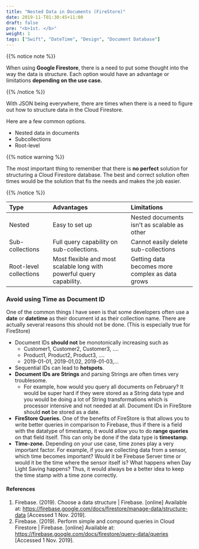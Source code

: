 ```yaml
---
title: "Nested Data in Documents (FireStore)"
date: 2019-11-T01:30:45+11:00
draft: false
pre: "<b>1st. </b>"
weight: 1
tags: ["Swift", "DateTime", "Design", "Document Database"]
---
```


{{% notice note %}}

When using **Google Firestore**, there is a need to put some thought into the way the data is structure. Each option would have an advantage or limitations **depending on the use case.**

{{% /notice %}}

With JSON being everywhere, there are times when there is a need to figure out how to structure data in the Cloud Firestore.

Here are a few common options.

- Nested data in documents
- Subcollections
- Root-level

{{% notice warning %}}

The most important thing to remember that there is **no perfect** solution for structuring a Cloud Firestore database. The best and correct solution often times would be the solution that fis the needs and makes the job easier.

{{% /notice %}}

|          Type          | Advantages                                                           | Limitations                                     |
| :--------------------- | :------------------------------------------------------------------- | :---------------------------------------------- |
|         Nested         | Easy to set up                                                       | Nested documents isn't as scalable as other     |
|    Sub-collections     | Full query capability on sub-collections.                            | Cannot easily delete sub-collections            |
| Root-level collections | Most flexible and most scalable long with powerful query capability. | Getting data becomes more complex as data grows |

### Avoid using Time as Document ID

One of the common things I have seen is that some developers often use a **date** or **datetime** as their document id as their collection name. There are actually several reasons this should not be done. (This is especially true for FireStore)

- Document IDs **should not** be monotonically increasing such as 
  - Customer1, Customer2, Customer3, ....
  - Product1, Product2, Product3, ....
  - 2019-01-01, 2019-01,02, 2019-01-03,...
- Sequential IDs can lead to **hotspots**. 
- **Document IDs are Strings** and parsing Strings are often times very troublesome.
  - For example, how would you query all documents on February? It would be super hard if they were stored as a String data type and you would be doing a lot of String transformations which is processor intensive and not needed at all. Document IDs in FireStore should **not** be stored as a date.
- **FireStore Queries.** One of the benefits of FireStore is that allows you to write better queries in comparison to Firebase, thus if there is a field with the datatype of timestamp, it would allow you to do **range queries** on that field itself. This can only be done if the data type is **timestamp**.
- **Time-zone.** Depending on your use case, time zones play a very important factor. For example, if you are collecting data from a sensor, which time becomes important? Would it be Firebase Server time or would it be the time where the sensor itself is? What happens when Day Light Saving happens? Thus, it would always be a better idea to keep the time stamp with a time zone correctly. 

#### References

1. Firebase. (2019). Choose a data structure  |  Firebase. [online] Available at: https://firebase.google.com/docs/firestore/manage-data/structure-data [Accessed 1 Nov. 2019].
2. Firebase. (2019). Perform simple and compound queries in Cloud Firestore  |  Firebase. [online] Available at: https://firebase.google.com/docs/firestore/query-data/queries [Accessed 1 Nov. 2019].